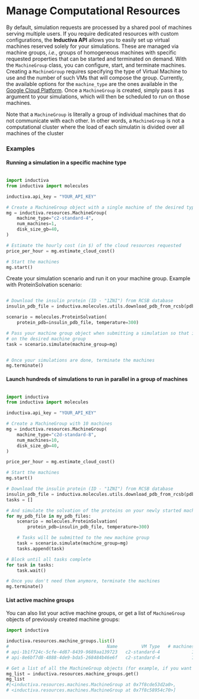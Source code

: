 # Manage Computational Resources

By default, simulation requests are processed by a shared pool of machines serving multiple users. If you require dedicated resources with custom configurations, the **Inductiva API** allows you to easily set up virtual machines reserved solely for your simulations. These are managed via machine groups, *i.e.*, groups of homogeneous machines with specific requested properties that can be started and terminated on demand. With the `MachineGroup` class, you can configure, start, and terminate machines. Creating a `MachineGroup` requires specifying the type of Virtual Machine to use and the number of such VMs that will compose the group. Currently, the available options for the `machine_type` are the ones available in the [Google Cloud Platform](https://cloud.google.com/compute/docs/machine-types). Once a `MachineGroup` is created, simply pass it as argument to your simulations, which will then be scheduled to run on those machines. 

Note that a `MachineGroup` is literally a group of individual machines that do not communicate with each other. In other words, a `MachineGroup` is not a computational cluster where the load of each simulatin is divided over all machines of the cluster

### Examples


#### Running a simulation in a specific machine type

```python

import inductiva
from inductiva import molecules

inductiva.api_key = "YOUR_API_KEY"

# Create a MachineGroup object with a single machine of the desired type
mg = inductiva.resources.MachineGroup(
    machine_type="c2-standard-4",
    num_machines=1,
    disk_size_gb=40,
)

# Estimate the hourly cost (in $) of the cloud resources requested
price_per_hour = mg.estimate_cloud_cost()

# Start the machines
mg.start()
```

Create your simulation scenario and run it on your machine group. Example with ProteinSolvation scenario:

```python

# Download the insulin protein (ID - "1ZNI") from RCSB database
insulin_pdb_file = inductiva.molecules.utils.download_pdb_from_rcsb(pdb_id="1ZNI")

scenario = molecules.ProteinSolvation(
    protein_pdb=insulin_pdb_file, temperature=300)

# Pass your machine group object when submitting a simulation so that it runs
# on the desired machine group
task = scenario.simulate(machine_group=mg)


# Once your simulations are done, terminate the machines
mg.terminate()
```

#### Launch hundreds of simulations to run in parallel in a group of machines


```python

import inductiva
from inductiva import molecules

inductiva.api_key = "YOUR_API_KEY"

# Create a MachineGroup with 10 machines
mg = inductiva.resources.MachineGroup(
    machine_type="c2d-standard-8",
    num_machines=10,
    disk_size_gb=40,
)

price_per_hour = mg.estimate_cloud_cost()

# Start the machines
mg.start()

# Download the insulin protein (ID - "1ZNI") from RCSB database
insulin_pdb_file = inductiva.molecules.utils.download_pdb_from_rcsb(pdb_id="1ZNI")
tasks = []

# And simulate the solvation of the proteins on your newly started machines
for my_pdb_file in my_pdb_files:
    scenario = molecules.ProteinSolvation(
        protein_pdb=insulin_pdb_file, temperature=300)

    # Tasks will be submitted to the new machine group
    task = scenario.simulate(machine_group=mg)
    tasks.append(task)

# Block until all tasks complete
for task in tasks:
    task.wait()

# Once you don't need them anymore, terminate the machines
mg.terminate()
```

#### List active machine groups

You can also list your active machine groups, or get a list of `MachineGroup` objects of previously created machine groups:

```python
import inductiva

inductiva.resources.machine_groups.list()
#                                     Name         VM Type   # machines    Disk Size in GB       Spot         Started at
# api-1b1f724c-5cfe-4d87-8439-9689aa139723   c2-standard-4            1                 40      False   13 Sep, 07:38:50
# api-8e6bf7d8-4888-4de9-bda5-268484b46e6f   c2-standard-4            1                 40      False   13 Sep, 07:37:49

# Get a list of all the MachineGroup objects (for example, if you want to terminate them all at once)
mg_list = inductiva.resources.machine_groups.get()
mg_list
#[<inductiva.resources.machines.MachineGroup at 0x7f8cde53d2a0>,
# <inductiva.resources.machines.MachineGroup at 0x7f8c58954c70>]
```
